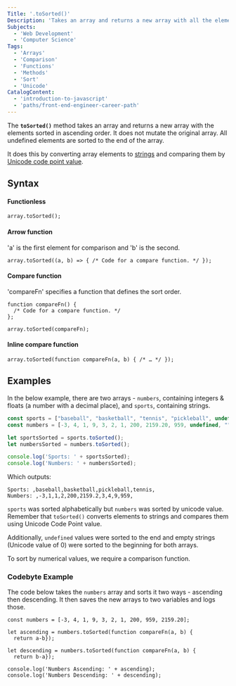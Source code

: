 ```yaml
---
Title: '.toSorted()'
Description: 'Takes an array and returns a new array with all the elements sorted in ascending order.'
Subjects:
  - 'Web Development'
  - 'Computer Science'
Tags:
  - 'Arrays'
  - 'Comparison'
  - 'Functions'
  - 'Methods'
  - 'Sort'
  - 'Unicode'
CatalogContent:
  - 'introduction-to-javascript'
  - 'paths/front-end-engineer-career-path'
---
```


The **`toSorted()`** method takes an array and returns a new array with the elements sorted in ascending order. It does not mutate the original array. All undefined elements are sorted to the end of the array.

It does this by converting array elements to [strings](https://www.codecademy.com/resources/docs/javascript/strings) and comparing them by [Unicode code point value](https://en.wikipedia.org/wiki/Code_point). 

## Syntax

#### Functionless
```pseudo
array.toSorted();
```

#### Arrow function
'a' is the first element for comparison and 'b' is the second.
```pseudo
array.toSorted((a, b) => { /* Code for a compare function. */ });
```

#### Compare function
'compareFn' specifies a function that defines the sort order.
```pseudo
function compareFn() {
  /* Code for a compare function. */
};

array.toSorted(compareFn);
```

#### Inline compare function
```pseudo
array.toSorted(function compareFn(a, b) { /* … */ });
``` 

## Examples

In the below example, there are two arrays - `numbers`, containing integers & floats (a number with a decimal place), and `sports`, containing strings.

```js
const sports = ["baseball", "basketball", "tennis", "pickleball", undefined, ""]
const numbers = [-3, 4, 1, 9, 3, 2, 1, 200, 2159.20, 959, undefined, ""];

let sportsSorted = sports.toSorted();
let numbersSorted = numbers.toSorted();

console.log('Sports: ' + sportsSorted);
console.log('Numbers: ' + numbersSorted);
```
Which outputs:

```shell
Sports: ,baseball,basketball,pickleball,tennis,
Numbers: ,-3,1,1,2,200,2159.2,3,4,9,959,
```

`sports` was sorted alphabetically but `numbers` was sorted by unicode value. Remember that `toSorted()` converts elements to strings and compares them using Unicode Code Point value.

Additionally, `undefined` values were sorted to the end and empty strings (Unicode value of 0) were sorted to the beginning for both arrays.

To sort by numerical values, we require a comparison function.

### Codebyte Example

The code below takes the `numbers` array and sorts it two ways - ascending then descending. It then saves the new arrays to two variables and logs those. 

```codebyte/js
const numbers = [-3, 4, 1, 9, 3, 2, 1, 200, 959, 2159.20];

let ascending = numbers.toSorted(function compareFn(a, b) {
  return a-b});

let descending = numbers.toSorted(function compareFn(a, b) {
  return b-a});

console.log('Numbers Ascending: ' + ascending); 
console.log('Numbers Descending: ' + descending); 
```
